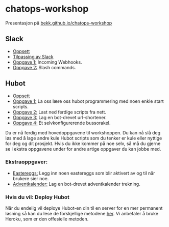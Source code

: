# chatops-workshop

Presentasjon på [bekk.github.io/chatops-workshop](https://bekk.github.io/chatops-workshop/#/)

## Slack
- [Oppsett](https://github.com/bekk/chatops-workshop/blob/master/slack-setup.md)
- [Tilpassing av Slack](https://github.com/bekk/chatops-workshop/blob/master/slack-customize.md)
- [Oppgave 1:](https://github.com/bekk/chatops-workshop/blob/master/slack-incoming-webhooks.md) Incoming Webhooks.
- [Oppgave 2:](https://github.com/bekk/chatops-workshop/blob/master/slack-slash-commands.md) Slash commands.

## Hubot
  - [Oppsett](https://github.com/bekk/chatops-workshop/blob/master/hubot-setup.md)
  - [Oppgave 1:](https://github.com/bekk/chatops-workshop/blob/master/hubot-enter.md) La oss lære oss hubot programmering med noen enkle start scripts.
  - [Oppgave 2:](https://github.com/bekk/chatops-workshop/blob/master/hubot-registry.md) Last ned ferdige scripts fra nett.
  - [Oppgave 3:](https://github.com/bekk/chatops-workshop/blob/master/hubot-short.md) Lag en bot-drevet url-shortener.
  - [Oppgave 4:](https://github.com/bekk/chatops-workshop/blob/master/hubot-ruter.md) Et selvkonfigurerende bussorakel.

Du er nå ferdig med hovedoppgavene til workshoppen. Du kan nå slå deg løs med å lage andre kule Hubot scripts som du tenker er kule eller nyttige for deg og dit prosjekt. Hvis du ikke kommer på noe selv, så må du gjerne se i ekstra oppgavene under for andre artige oppgaver du kan jobbe med.

### Ekstraoppgaver:
  - [Eastereggs:](https://github.com/bekk/chatops-workshop/blob/master/easteregg.md) Legg inn noen eastereggs som blir aktivert av og til når brukere sier noe.
  - [Adventkalender:](https://github.com/bekk/chatops-workshop/blob/master/adventkalender.md) Lag en bot-drevet adventkalender trekning.

### Hvis du vil: Deploy Hubot
Når du endelig vil deploye Hubot-en din til en server for en mer permanent løsning så kan du lese de forskjellige metodene [her](https://hubot.github.com/docs/#deploying). Vi anbefaler å bruke Heroku, som er den offesielle metoden.
